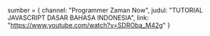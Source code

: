 sumber = {
channel: "Programmer Zaman Now",
judul: "TUTORIAL JAVASCRIPT DASAR BAHASA INDONESIA",
link: "https://www.youtube.com/watch?v=SDROba_M42g"
}
